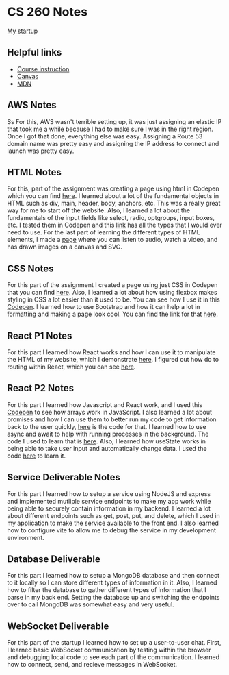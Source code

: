 # CS 260 Notes

[My startup](https://startup.vcoinchat.com)

## Helpful links

- [Course instruction](https://github.com/webprogramming260)
- [Canvas](https://byu.instructure.com)
- [MDN](https://developer.mozilla.org)

## AWS Notes
Ss
For this, AWS wasn't terrible setting up, it was just assigning an elastic IP that took me a while because I had to make sure I was in the right region.  Once I got that done, everything else was easy.  Assigning a Route 53 domain name was pretty easy and assigning the IP address to connect and launch was pretty easy. 

## HTML Notes

For this, part of the assignment was creating a page using html in Codepen which you can find [here](https://codepen.io/Sheenster/pen/qEWMwjw).  I learned about a lot of the fundamental objects in HTML such as div, main, header, body, anchors, etc.  This was a really great way for me to start off the website.  Also, I learned a lot about the fundamentals of the input fields like select, radio, optgroups, input boxes, etc.  I tested them in Codepen and this [link](https://codepen.io/Sheenster/pen/raBZbRP) has all the types that I would ever need to use.  For the last part of learning the different types of HTML elements, I made a [page](https://codepen.io/Sheenster/pen/vEBzMoX) where you can listen to audio, watch a video, and has drawn images on a canvas and SVG.  

## CSS Notes
For this part of the assignment I created a page using just CSS in Codepen that you can find [here](https://codepen.io/Sheenster/pen/ogvaVxe).  Also, I leanred a lot about how using flexbox makes styling in CSS a lot easier than it used to be.  You can see how I use it in this [Codepen](https://codepen.io/Sheenster/pen/dPbrpYR).  I learned how to use Bootstrap and how it can help a lot in formatting and making a page look cool.  You can find the link for that [here](https://codepen.io/Sheenster/pen/RNbdGjJ).

## React P1 Notes
For this part I learned how React works and how I can use it to manipulate the HTML of my website, which I demonstrate [here](https://codepen.io/Sheenster/pen/KwPYBwq).  I figured out how do to routing within React, which you can see [here](https://codepen.io/Sheenster/pen/emOojVP).

## React P2 Notes
For this part I learned how Javascript and React work, and I used this [Codepen](https://codepen.io/Sheenster/pen/qEWMwjw) to see how arrays work in JavaScript.  I also learned a lot about promises and how I can use them to better run my code to get information back to the user quickly, [here](https://codepen.io/leesjensen/pen/RwJJKwj) is the code for that.  I learned how to use async and await to help with running processes in the background.  The code I used to learn that is [here](https://codepen.io/Sheenster/pen/mydErjM).  Also, I learned how useState works in being able to take user input and automatically change data.  I used the code [here](https://codepen.io/Sheenster/pen/Eaxygda) to learn it.

## Service Deliverable Notes
For this part I learned how to setup a service using NodeJS and express and implemented mutliple service endpoints to make my app work while being able to securely contain information in my backend.  I learned a lot about different endpoints such as get, post, put, and delete, which I used in my application to make the service available to the front end.  I also learned how to configure vite to allow me to debug the service in my development environment.

## Database Deliverable
For this part I learned how to setup a MongoDB database and then connect to it locally so I can store different types of information in it.  Also, I learned how to filter the database to gather different types of information that I parse in my back end.  Setting the database up and switching the endpoints over to call MongoDB was somewhat easy and very useful.

## WebSocket Deliverable
For this part of the startup I learned how to set up a user-to-user chat.  First, I learned basic WebSocket communication by testing within the browser and debugging local code to see each part of the communication.  I learned how to connect, send, and recieve messages in WebSocket.
